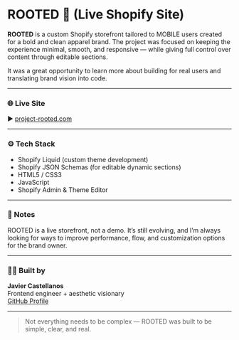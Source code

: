 # ROOTED 🌱 (Live Shopify Site)

**ROOTED** is a custom Shopify storefront tailored to MOBILE users created for a bold and clean apparel brand. The project was focused on keeping the experience minimal, smooth, and responsive — while giving full control over content through editable sections.

It was a great opportunity to learn more about building for real users and translating brand vision into code.

---

### 🌐 Live Site  
▶️ [project-rooted.com](https://project-rooted.com/)

---

### ⚙ Tech Stack  
- Shopify Liquid (custom theme development)  
- Shopify JSON Schemas (for editable dynamic sections)  
- HTML5 / CSS3  
- JavaScript  
- Shopify Admin & Theme Editor  

---

### 🧩 Notes

ROOTED is a live storefront, not a demo. It’s still evolving, and I’m always looking for ways to improve performance, flow, and customization options for the brand owner.

---

### 🙋‍♂️ Built by

**Javier Castellanos**  
Frontend engineer + aesthetic visionary  
[GitHub Profile](https://github.com/ViviereMori)

---

> Not everything needs to be complex — ROOTED was built to be simple, clear, and real.
